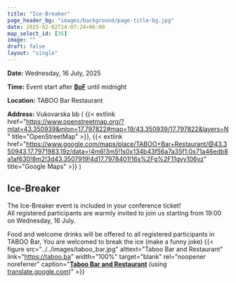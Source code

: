```yaml
---
title: "Ice-Breaker"
page_header_bg: "images/background/page-title-bg.jpg"
date: 2025-02-02T14:07:24+06:00
map_select_id: [35]
image: ""
draft: false
layout: "single"
---
```


**Date:** Wednesday, 16 July, 2025

**Time:** Event start after **[BoF](/schedule/bof/)** until midnight

**Location:** TABOO Bar Restaurant

**Address:** Vukovarska bb (
  {{< extlink
      href="https://www.openstreetmap.org/?mlat=43.350939&mlon=17.797822#map=19/43.350939/17.797822&layers=N"
      title="OpenStreetMap" >}},
  {{< extlink
      href="https://www.google.com/maps/place/TABOO+Bar+Restaurant/@43.350943,17.7971983,19z/data=!4m6!3m5!1s0x134b43f56a7a35f1:0x71a46edb8a1af630!8m2!3d43.3507919!4d17.7978401!16s%2Fg%2F11gvy106yz"
      title="Google Maps" >}}
)

## Ice-Breaker

The Ice-Breaker event is included in your conference ticket!  
All registered participants are warmly invited to join us starting from 19:00 on Wednesday, 16 July.

Food and welcome drinks will be offered to all registered participants in TABOO Bar,
You are welcomed to break the ice (make a funny joke)
{{< figure
    src="../../images/taboo_bar.jpg"
    alttext="Taboo Bar and Restaurant"
    link="https://taboo.ba"
    width="100%"
    target="blank"
    rel="noopener noreferrer"
    caption="[**Taboo Bar and Restaurant**](https://taboo.ba/) (using [translate.google.com](https://taboo-ba.translate.goog/?_x_tr_sl=hr&_x_tr_tl=en&_x_tr_hl=hr&_x_tr_pto=wapp))"
    >}}
